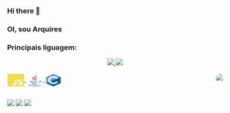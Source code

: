  ### Hi there 👋

### OI, sou Arquires
### Principais liguagem:
<div align="center"> 
  <a href="https://github.com/Arquiresr">
  <img height="150em" src="https://github-readme-stats.vercel.app/api?username=Arquiresr&show_icons=true&theme=dracula&include_all_commits=true&count_private=true"/>
  <img height="150em" src="https://github-readme-stats.vercel.app/api/top-langs/?username=naomy19&layout=compact&langs_count=7&theme=dracula"/>
</div>
  
<div style="display: inline_block"><br>
  <img align="center" alt="Js" height="30" width="40" src="https://raw.githubusercontent.com/devicons/devicon/master/icons/javascript/javascript-plain.svg">
  <img align="center" alt="HTML" height="30" width="40" src="https://raw.githubusercontent.com/devicons/devicon/master/icons/java/java-original.svg">
  <img align="center" alt="CSS" height="30" width="40" src="https://raw.githubusercontent.com/devicons/devicon/master/icons/c/c-original.svg">
  <img align="right"  height="150" style="border-radius:100px;" src="https://e7.pngegg.com/pngimages/328/908/png-clipart-t-shirt-toyota-ae86-toyota-sprinter-toyota-corolla-t-shirt-compact-car-car.png">
</div>
  
  ##
  
<div>
  <a href="https://twitter.com/stocoarquires" target="_blank"><img src="https://img.shields.io/badge/-Twitter-%23E4405F?style=for-the-badge&logo=twitter&logoColor=white" target="_blank"></a>
  <a href = "mailto:arquiresstoco@gmail.com"><img src="https://img.shields.io/badge/Gmail-D14836?style=for-the-badge&logo=gmail&logoColor=white" target="_blank"></a>
  <a href="https://www.linkedin.com/in/arquires-stoco/" target="_blank"><img src="https://img.shields.io/badge/-LinkedIn-%230077B5?style=for-the-badge&logo=linkedin&logoColor=white" target="_blank"></a> 
  </div>
